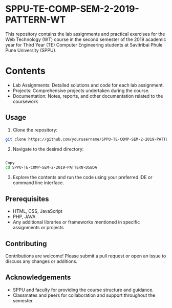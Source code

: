 # SPPU-TE-COMP-SEM-2-2019-PATTERN-WT
This repository contains the lab assignments and practical exercises for the Web Technology (WT) course in the second semester of the 2019 academic year for Third Year (TE) Computer Engineering students at Savitribai Phule Pune University (SPPU).

# Contents
- Lab Assignments: Detailed solutions and code for each lab assignment.
- Projects: Comprehensive projects undertaken during the course.
- Documentation: Notes, reports, and other documentation related to the coursework

## Usage
1. Clone the repository:

```bash
git clone https://github.com/yourusername/SPPU-TE-COMP-SEM-2-2019-PATTERN-DSBDA.git
```
2. Navigate to the desired directory:

```bash

Copy
cd SPPU-TE-COMP-SEM-2-2019-PATTERN-DSBDA
```
3. Explore the contents and run the code using your preferred IDE or command line interface.

## Prerequisites
- HTML, CSS, JavaScript
- PHP, JAVA
- Any additional libraries or frameworks mentioned in specific assignments or projects

## Contributing
Contributions are welcome! Please submit a pull request or open an issue to discuss any changes or additions.

## Acknowledgements
- SPPU and faculty for providing the course structure and guidance.
- Classmates and peers for collaboration and support throughout the semester.
